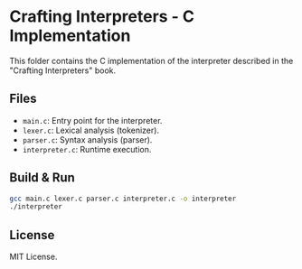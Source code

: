 # Crafting Interpreters - C Implementation

This folder contains the C implementation of the interpreter described in the "Crafting Interpreters" book.

## Files

- `main.c`: Entry point for the interpreter.
- `lexer.c`: Lexical analysis (tokenizer).
- `parser.c`: Syntax analysis (parser).
- `interpreter.c`: Runtime execution.

## Build & Run

```sh
gcc main.c lexer.c parser.c interpreter.c -o interpreter
./interpreter
```

## License

MIT License.
